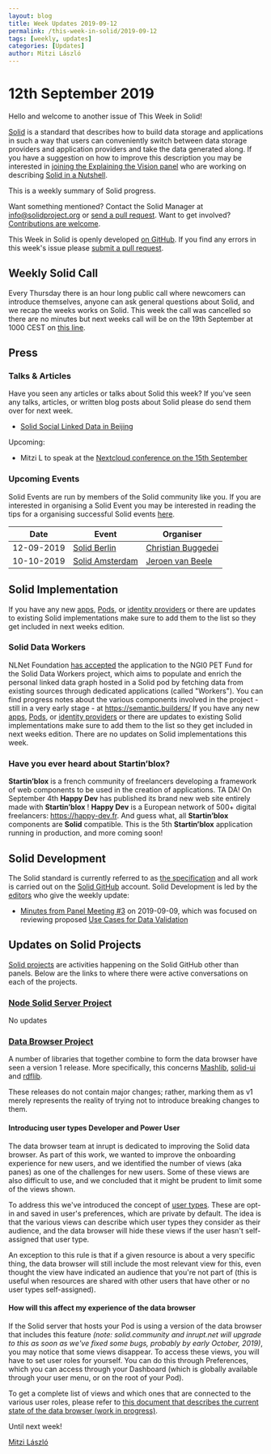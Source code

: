```yaml
---
layout: blog
title: Week Updates 2019-09-12
permalink: /this-week-in-solid/2019-09-12
tags: [weekly, updates]
categories: [Updates]
author: Mitzi László
---
```


# 12th September 2019

Hello and welcome to another issue of This Week in Solid!

[Solid](https://solidproject.org/) is a standard that describes how to build data storage and applications in such a way that users can conveniently switch between data storage providers and application providers and take the data generated along. If you have a suggestion on how to improve this description you may be interested in [joining the Explaining the Vision panel](https://github.com/solid/process/blob/master/panels.md#explaining-the-vision-panel) who are working on describing [Solid in a Nutshell](https://github.com/solid/Explaining-the-Vision-Panel).

This is a weekly summary of Solid progress.

Want something mentioned? Contact the Solid Manager at info@solidproject.org or [send a pull request](https://github.com/solid/information/edit/master/weekly-updates/next.md). Want to get involved? [Contributions are welcome](https://github.com/solid/information#develop).

This Week in Solid is openly developed [on GitHub](https://github.com/solid/information/edit/master/weekly-updates/next.md). If you find any errors in this week's issue please [submit a pull request](https://github.com/solid/information/pulls).

## Weekly Solid Call
Every Thursday there is an hour long public call where newcomers can introduce themselves, anyone can ask general questions about Solid, and we recap the weeks works on Solid. This week the call was cancelled so there are no minutes but next weeks call will be on the 19th September at 1000 CEST on [this line](https://zoom.us/j/121552099).

## Press

### Talks & Articles
Have you seen any articles or talks about Solid this week? If you've seen any talks, articles, or written blog posts about Solid please do send them over for next week.

* [Solid Social Linked Data in Beijing](https://github.com/learnsolid/meetup/blob/master/2019-09-08%20:%20Beijing%20SoLiD%20Social%20Linked%20Data.pdf)

Upcoming:
* Mitzi L to speak at the [Nextcloud conference on the 15th September](https://nextcloud.com/conf-2019/)

### Upcoming Events
Solid Events are run by members of the Solid community like you. If you are interested in organising a Solid Event you may be interested in reading the tips for a organising successful Solid events [here](https://github.com/solid/information/blob/master/solid-events.md).

|Date|Event|Organiser|
| ------------- | ------------- |------------- |
|12-09-2019|[Solid Berlin](https://www.eventbrite.com/e/solid-meetup-berlin-tickets-70748445505)|[Christian Buggedei](https://github.com/JollyOrc)|
|10-10-2019|[Solid Amsterdam](https://www.meetup.com/nl-NL/Solid-Netherlands/events/263745707)|[Jeroen van Beele](https://github.com/jjvbeele)|

## Solid Implementation

If you have any new [apps](https://github.com/solid/solid-apps), [Pods](https://github.com/solid/pods), or [identity providers](https://github.com/solid/solid-idp-list) or there are updates to existing Solid implementations make sure to add them to the list so they get included in next weeks edition.

### Solid Data Workers
NLNet Foundation [has accepted](https://nlnet.nl/project/SOLIDdataworkers/) the application to the NGI0 PET Fund for the Solid Data Workers project, which aims to populate and enrich the personal linked data graph hosted in a Solid pod by fetching data from existing sources through dedicated applications (called "Workers"). You can find progress notes about the various components involved in the project - still in a very early stage - at https://semantic.builders/
If you have any new [apps](https://github.com/solid/solid-apps), [Pods](https://github.com/solid/pods), or [identity providers](https://github.com/solid/solid-idp-list) or there are updates to existing Solid implementations make sure to add them to the list so they get included in next weeks edition. There are no updates on Solid implementations this week.

### Have you ever heard about Startin’blox? 
**Startin’blox** is a french community of freelancers developing a framework of web components to be used in the creation of applications. TA DA! On September 4th **Happy Dev** has published its brand new web site entirely made with **Startin’blox** ! **Happy Dev** is a European network of 500+ digital freelancers: https://happy-dev.fr. And guess what, all **Startin’blox** components are **Solid** compatible. This is the 5th **Startin’blox** application running in production, and more coming soon!

## Solid Development 
The Solid standard is currently referred to as [the specification](https://github.com/solid/specification) and all work is carried out on the [Solid GitHub](https://github.com/solid) account. Solid Development is led by the [editors](https://github.com/solid/process/blob/master/editors.md) who give the weekly update: 

* [Minutes from Panel Meeting #3](https://github.com/solid/data-interoperability-panel/blob/master/meetings/3-20190909.md#minutes) on 2019-09-09, which was focused on reviewing proposed [Use Cases for Data Validation](https://github.com/solid/data-interoperability-panel/pull/23)

## Updates on Solid Projects
[Solid projects](https://github.com/orgs/solid/projects) are activities happening on the Solid GitHub other than panels. Below are the links to where there were active conversations on each of the projects.

### [Node Solid Server Project](https://github.com/orgs/solid/projects/2)
No updates

### [Data Browser Project](https://github.com/orgs/solid/projects/4)

A number of libraries that together combine to form the data browser have seen a version 1 release. More specifically, this concerns [Mashlib](https://www.npmjs.com/package/mashlib), [solid-ui](https://www.npmjs.com/package/solid-ui) and [rdflib](https://www.npmjs.com/package/rdflib).

These releases do not contain major changes; rather, marking them as v1 merely represents the reality of trying not to introduce breaking changes to them.

#### Introducing user types Developer and Power User

The data browser team at inrupt is dedicated to improving the Solid data browser. As part of this work, we wanted to improve the onboarding experience for new users, and we identified the number of views (aka panes) as one of the challenges for new users. Some of these views are also difficult to use, and we concluded that it might be prudent to limit some of the views shown.

To address this we've introduced the concept of [user types](https://megoth.inrupt.net/public/SolidDataBrowser//current.html#user-types---developer-and-power-user). These are opt-in and saved in user's preferences, which are private by default. The idea is that the various views can describe which user types they consider as their audience, and the data browser will hide these views if the user hasn't self-assigned that user type.

An exception to this rule is that if a given resource is about a very specific thing, the data browser will still include the most relevant view for this, even thought the view have indicated an audience that you're not part of (this is useful when resources are shared with other users that have other or no user types self-assigned).

#### How will this affect my experience of the data browser

If the Solid server that hosts your Pod is using a version of the data browser that includes this feature _(note: solid.community and inrupt.net will upgrade to this as soon as we've fixed some bugs, probably by early October, 2019)_, you may notice that some views disappear. To access these views, you will have to set user roles for yourself. You can do this through Preferences, which you can access through your Dashboard (which is globally available through your user menu, or on the root of your Pod).

To get a complete list of views and which ones that are connected to the various user roles, please refer to [this document that describes the current state of the data browser (work in progress)](https://megoth.inrupt.net/public/SolidDataBrowser//current.html#conceptual-model-of-panes-in-the-current-data-browser).

Until next week!

[Mitzi László](https://github.com/Mitzi-Laszlo)
